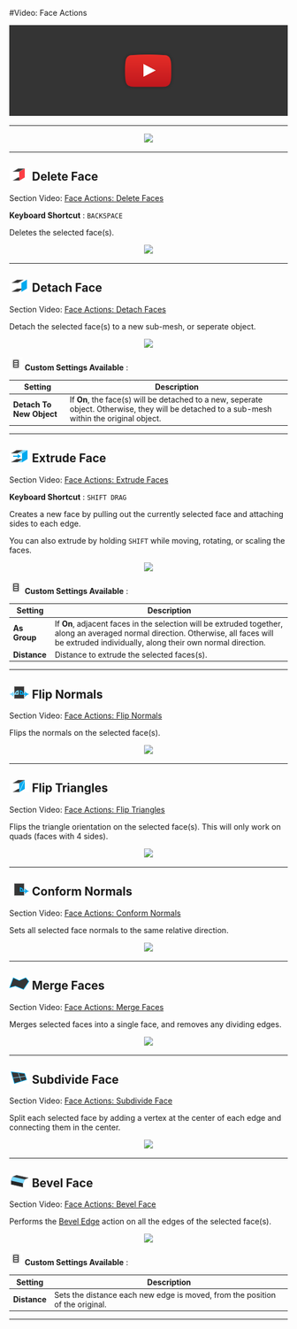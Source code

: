 #Video: Face Actions

[![Face Actions Video](../images/VideoLink_YouTube_768.png)](@todo)

---

<div style="text-align:center">
<img src="../../images/Toolbar_FaceActions.png">
</div>

---

## ![Delete Face Icon](../images/icons/Face_Delete.png "Delete Faces Icon") Delete Face

<div class="info-box warning">
Section Video: <a href="@todo">Face Actions: Delete Faces</a>
</div> 

**Keyboard Shortcut** : `BACKSPACE`

Deletes the selected face(s).

<div style="text-align:center">
<img src="../../images/PlaceholderImage.png">
</div>

---

## ![Detach Face Icon](../images/icons/Face_Detach.png "Detach Faces Icon") Detach Face

<div class="info-box warning">
Section Video: <a href="@todo">Face Actions: Detach Faces</a>
</div> 

Detach the selected face(s) to a new sub-mesh, or seperate object.

<div style="text-align:center">
<img src="../../images/PlaceholderImage.png">
</div>

![Options Icon](../images/icons/options.png) **Custom Settings Available** :

Setting | Description
--- | ---
**Detach To New Object** | If **On**, the face(s) will be detached to a new, seperate object. Otherwise, they will be detached to a sub-mesh within the original object.

---

## ![Extrude Face Icon](../images/icons/Face_Extrude.png "Detach Faces Icon") Extrude Face

<div class="info-box warning">
Section Video: <a href="@todo">Face Actions: Extrude Faces</a>
</div>

**Keyboard Shortcut** : `SHIFT DRAG`

Creates a new face by pulling out the currently selected face and attaching sides to each edge.

You can also extrude by holding `SHIFT` while moving, rotating, or scaling the faces.

<div style="text-align:center">
<img src="../../images/PlaceholderImage.png">
</div>

![Options Icon](../images/icons/options.png) **Custom Settings Available** :

Setting | Description
--- | ---
**As Group** | If **On**, adjacent faces in the selection will be extruded together, along an averaged normal direction. Otherwise, all faces will be extruded individually, along their own normal direction.
**Distance** | Distance to extrude the selected faces(s).

---

## ![Flip Normals Icon](../images/icons/Face_FlipNormals.png "Flip Normals Icon") Flip Normals

<div class="info-box warning">
Section Video: <a href="@todo">Face Actions: Flip Normals</a>
</div>

Flips the normals on the selected face(s).

<div style="text-align:center">
<img src="../../images/PlaceholderImage.png">
</div>

---

## ![Flip Triangles Icon](../images/icons/Face_FlipTri.png "Flip Triangles Icon") Flip Triangles

<div class="info-box warning">
Section Video: <a href="@todo">Face Actions: Flip Triangles</a>
</div>

Flips the triangle orientation on the selected face(s). This will only work on quads (faces with 4 sides).

<div style="text-align:center">
<img src="../../images/PlaceholderImage.png">
</div>

---

## ![Conform Normals Icon](../images/icons/Face_ConformNormals.png "Conform Normals Icon") Conform Normals

<div class="info-box warning">
Section Video: <a href="@todo">Face Actions: Conform Normals</a>
</div>

Sets all selected face normals to the same relative direction.

<div style="text-align:center">
<img src="../../images/PlaceholderImage.png">
</div>

---

## ![Merge Faces Icon](../images/icons/Face_Merge.png "Merge Faces Icon") Merge Faces

<div class="info-box warning">
Section Video: <a href="@todo">Face Actions: Merge Faces</a>
</div>

Merges selected faces into a single face, and removes any dividing edges.

<div style="text-align:center">
<img src="../../images/PlaceholderImage.png">
</div>

---

## ![Subdivide Face Icon](../images/icons/Face_Subdivide.png "Subdivide Face Icon") Subdivide Face

<div class="info-box warning">
Section Video: <a href="@todo">Face Actions: Subdivide Face</a>
</div>

Split each selected face by adding a vertex at the center of each edge and connecting them in the center.

<div style="text-align:center">
<img src="../../images/PlaceholderImage.png">
</div>

---

## ![Bevel Face Icon](../images/icons/Edge_Bevel.png "Bevel Face Icon") Bevel Face

<div class="info-box warning">
Section Video: <a href="@todo">Face Actions: Bevel Face</a>
</div>

Performs the [Bevel Edge](@todo) action on all the edges of the selected face(s).

<div style="text-align:center">
<img src="../../images/PlaceholderImage.png">
</div>

![Options Icon](../images/icons/options.png) **Custom Settings Available** :

Setting | Description
--- | ---
**Distance** | Sets the distance each new edge is moved, from the position of the original.

---


